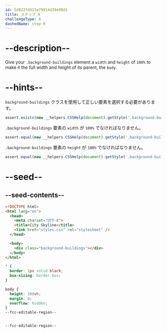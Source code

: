 ```yaml
---
id: 5d822fd413a79914d39e98d1
title: ステップ 9
challengeType: 0
dashedName: step-9
---
```


# --description--

Give your `.background-buildings` element a `width` and `height` of `100%` to make it the full width and height of its parent, the `body`.

# --hints--

`background-buildings` クラスを使用して正しい要素を選択する必要があります。

```js
assert.exists(new __helpers.CSSHelp(document).getStyle('.background-buildings'));
```

`.background-buildings` 要素の `width` が `100%` でなければなりません。

```js
assert.equal(new __helpers.CSSHelp(document).getStyle('.background-buildings')?.width, '100%');
```

`.background-buildings` 要素の `height` が `100%` でなければなりません。

```js
assert.equal(new __helpers.CSSHelp(document).getStyle('.background-buildings')?.height, '100%');
```

# --seed--

## --seed-contents--

```html
<!DOCTYPE html>
<html lang="en">    
  <head>
    <meta charset="UTF-8">
    <title>City Skyline</title>
    <link href="styles.css" rel="stylesheet" />
  </head>

  <body>
    <div class="background-buildings"></div>
  </body>
</html>
```

```css
* {
  border: 1px solid black;
  box-sizing: border-box;
}

body {
  height: 100vh;
  margin: 0;
  overflow: hidden;
}
--fcc-editable-region--


--fcc-editable-region--

```

